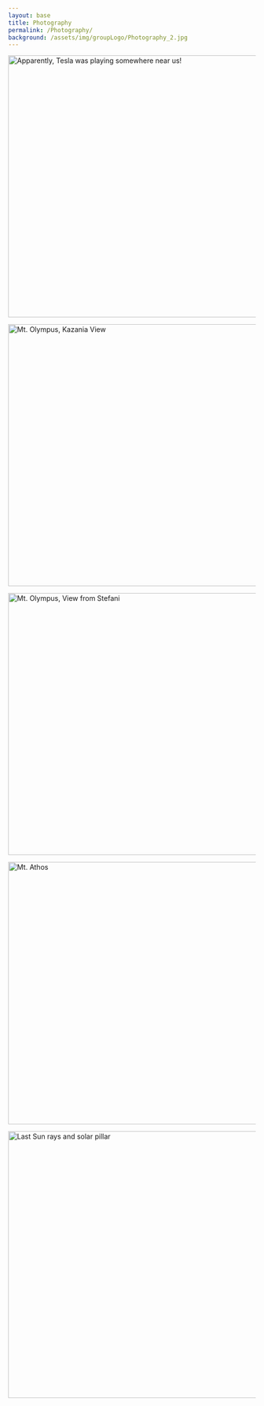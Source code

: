 ```yaml
---
layout: base
title: Photography
permalink: /Photography/
background: /assets/img/groupLogo/Photography_2.jpg
---
```

<a data-flickr-embed="true" href="https://www.flickr.com/photos/stellaphysics/41875336544/in/dateposted-public/" title="Apparently, Tesla is playing somewhere near us!"><img src="https://live.staticflickr.com/1748/41875336544_978730ebd2_c.jpg" width="800" height="533" alt="Apparently, Tesla was playing somewhere near us!"></a>

<a data-flickr-embed="true" href="https://www.flickr.com/photos/stellaphysics/51403987369/in/dateposted-public/" title="Kazania View"><img src="https://live.staticflickr.com/65535/51403987369_182de2a5d7_c.jpg" width="800" height="533" alt="Mt. Olympus, Kazania View"></a>

<a data-flickr-embed="true" href="https://www.flickr.com/photos/stellaphysics/51403989394/in/dateposted-public/" title="View from Stefani"><img src="https://live.staticflickr.com/65535/51403989394_bf6ef3fe56_c.jpg" width="800" height="533" alt="Mt. Olympus, View from Stefani"></a>
  
<a data-flickr-embed="true" href="https://www.flickr.com/photos/stellaphysics/50123247186/in/dateposted-public/" title="Mt. Athos"><img src="https://live.staticflickr.com/65535/50123247186_bd2003b72e_c.jpg" width="800" height="534" alt="Mt. Athos"></a>
    
<a data-flickr-embed="true" href="https://www.flickr.com/photos/stellaphysics/28102245597/in/dateposted-public/" title="Last Sun rays and solar pillar"><img src="https://live.staticflickr.com/1797/28102245597_053aa8b5fe_c.jpg" width="800" height="543" alt="Last Sun rays and solar pillar"></a>


    
    
    
    
    
    
    
    
